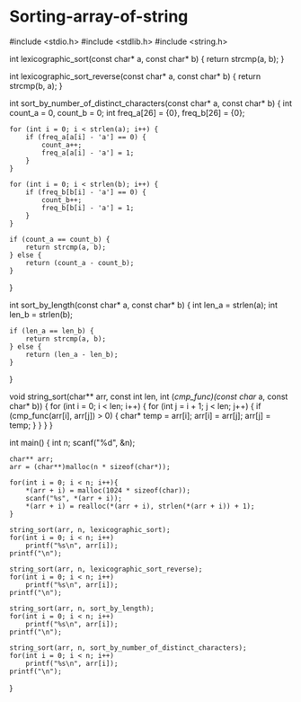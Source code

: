 # Sorting-array-of-string
#include <stdio.h>
#include <stdlib.h>
#include <string.h>

int lexicographic_sort(const char* a, const char* b) {
    return strcmp(a, b);
}

int lexicographic_sort_reverse(const char* a, const char* b) {
    return strcmp(b, a);
}

int sort_by_number_of_distinct_characters(const char* a, const char* b) {
    int count_a = 0, count_b = 0;
    int freq_a[26] = {0}, freq_b[26] = {0};

    for (int i = 0; i < strlen(a); i++) {
        if (freq_a[a[i] - 'a'] == 0) {
            count_a++;
            freq_a[a[i] - 'a'] = 1;
        }
    }

    for (int i = 0; i < strlen(b); i++) {
        if (freq_b[b[i] - 'a'] == 0) {
            count_b++;
            freq_b[b[i] - 'a'] = 1;
        }
    }

    if (count_a == count_b) {
        return strcmp(a, b);
    } else {
        return (count_a - count_b);
    }
}

int sort_by_length(const char* a, const char* b) {
    int len_a = strlen(a);
    int len_b = strlen(b);

    if (len_a == len_b) {
        return strcmp(a, b);
    } else {
        return (len_a - len_b);
    }
}

void string_sort(char** arr, const int len, int (*cmp_func)(const char* a, const char* b)) {
    for (int i = 0; i < len; i++) {
        for (int j = i + 1; j < len; j++) {
            if (cmp_func(arr[i], arr[j]) > 0) {
                char* temp = arr[i];
                arr[i] = arr[j];
                arr[j] = temp;
            }
        }
    }
}


int main() 
{
    int n;
    scanf("%d", &n);
  
    char** arr;
	arr = (char**)malloc(n * sizeof(char*));
  
    for(int i = 0; i < n; i++){
        *(arr + i) = malloc(1024 * sizeof(char));
        scanf("%s", *(arr + i));
        *(arr + i) = realloc(*(arr + i), strlen(*(arr + i)) + 1);
    }
  
    string_sort(arr, n, lexicographic_sort);
    for(int i = 0; i < n; i++)
        printf("%s\n", arr[i]);
    printf("\n");

    string_sort(arr, n, lexicographic_sort_reverse);
    for(int i = 0; i < n; i++)
        printf("%s\n", arr[i]); 
    printf("\n");

    string_sort(arr, n, sort_by_length);
    for(int i = 0; i < n; i++)
        printf("%s\n", arr[i]);    
    printf("\n");

    string_sort(arr, n, sort_by_number_of_distinct_characters);
    for(int i = 0; i < n; i++)
        printf("%s\n", arr[i]); 
    printf("\n");
}
